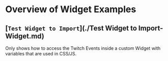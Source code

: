 # Overview of Widget Examples

## [`Test Widget to Import`](./Test Widget to Import-Widget.md)

Only shows how to access the Twitch Events inside a custom Widget with variables that are used in CSS/JS. 
